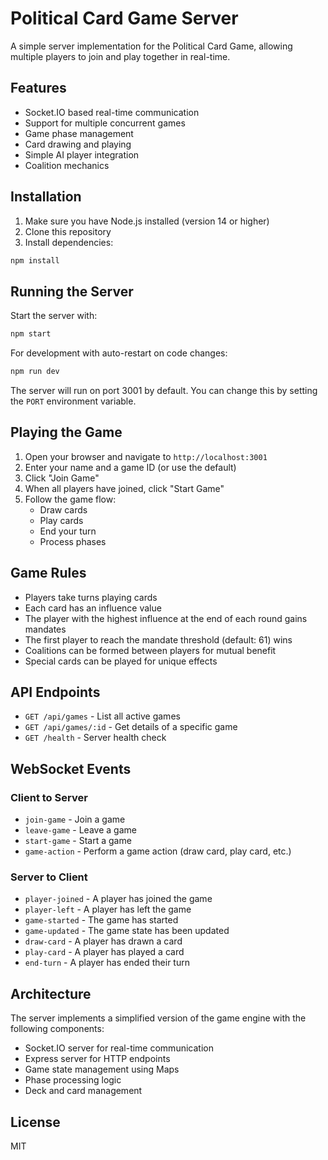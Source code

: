# Political Card Game Server

A simple server implementation for the Political Card Game, allowing multiple players to join and play together in real-time.

## Features

- Socket.IO based real-time communication
- Support for multiple concurrent games
- Game phase management
- Card drawing and playing
- Simple AI player integration
- Coalition mechanics

## Installation

1. Make sure you have Node.js installed (version 14 or higher)
2. Clone this repository
3. Install dependencies:

```bash
npm install
```

## Running the Server

Start the server with:

```bash
npm start
```

For development with auto-restart on code changes:

```bash
npm run dev
```

The server will run on port 3001 by default. You can change this by setting the `PORT` environment variable.

## Playing the Game

1. Open your browser and navigate to `http://localhost:3001`
2. Enter your name and a game ID (or use the default)
3. Click "Join Game"
4. When all players have joined, click "Start Game"
5. Follow the game flow:
   - Draw cards
   - Play cards
   - End your turn
   - Process phases

## Game Rules

- Players take turns playing cards
- Each card has an influence value
- The player with the highest influence at the end of each round gains mandates
- The first player to reach the mandate threshold (default: 61) wins
- Coalitions can be formed between players for mutual benefit
- Special cards can be played for unique effects

## API Endpoints

- `GET /api/games` - List all active games
- `GET /api/games/:id` - Get details of a specific game
- `GET /health` - Server health check

## WebSocket Events

### Client to Server
- `join-game` - Join a game
- `leave-game` - Leave a game
- `start-game` - Start a game
- `game-action` - Perform a game action (draw card, play card, etc.)

### Server to Client
- `player-joined` - A player has joined the game
- `player-left` - A player has left the game
- `game-started` - The game has started
- `game-updated` - The game state has been updated
- `draw-card` - A player has drawn a card
- `play-card` - A player has played a card
- `end-turn` - A player has ended their turn

## Architecture

The server implements a simplified version of the game engine with the following components:

- Socket.IO server for real-time communication
- Express server for HTTP endpoints
- Game state management using Maps
- Phase processing logic
- Deck and card management

## License

MIT